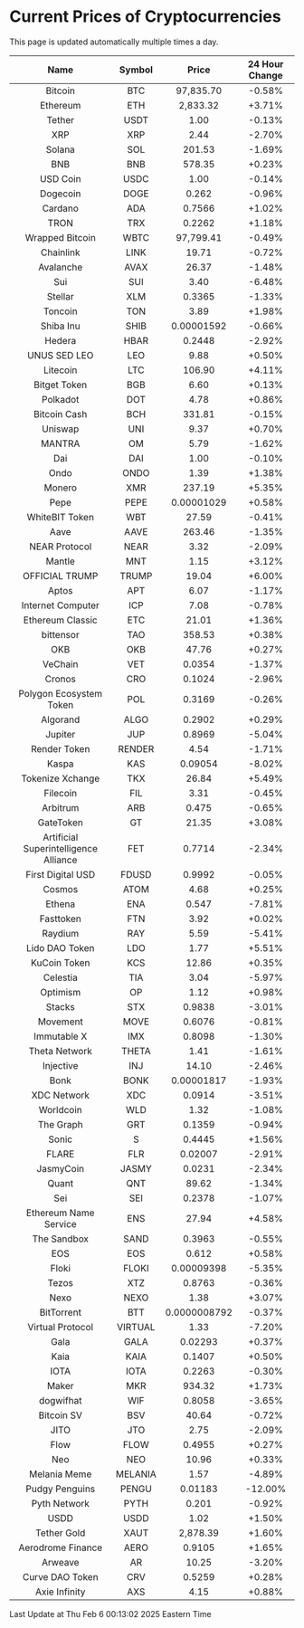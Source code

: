 # Current Prices of Cryptocurrencies
This page is updated automatically multiple times a day.

| Name | Symbol | Price | 24 Hour Change |
| :---: |:---:| :---: | :---: |
| Bitcoin | BTC | 97,835.70 | -0.58% |
| Ethereum | ETH | 2,833.32 | +3.71% |
| Tether | USDT | 1.00 | -0.13% |
| XRP | XRP | 2.44 | -2.70% |
| Solana | SOL | 201.53 | -1.69% |
| BNB | BNB | 578.35 | +0.23% |
| USD Coin | USDC | 1.00 | -0.14% |
| Dogecoin | DOGE | 0.262 | -0.96% |
| Cardano | ADA | 0.7566 | +1.02% |
| TRON | TRX | 0.2262 | +1.18% |
| Wrapped Bitcoin | WBTC | 97,799.41 | -0.49% |
| Chainlink | LINK | 19.71 | -0.72% |
| Avalanche | AVAX | 26.37 | -1.48% |
| Sui | SUI | 3.40 | -6.48% |
| Stellar | XLM | 0.3365 | -1.33% |
| Toncoin | TON | 3.89 | +1.98% |
| Shiba Inu | SHIB | 0.00001592 | -0.66% |
| Hedera | HBAR | 0.2448 | -2.92% |
| UNUS SED LEO | LEO | 9.88 | +0.50% |
| Litecoin | LTC | 106.90 | +4.11% |
| Bitget Token | BGB | 6.60 | +0.13% |
| Polkadot | DOT | 4.78 | +0.86% |
| Bitcoin Cash | BCH | 331.81 | -0.15% |
| Uniswap | UNI | 9.37 | +0.70% |
| MANTRA | OM | 5.79 | -1.62% |
| Dai | DAI | 1.00 | -0.10% |
| Ondo | ONDO | 1.39 | +1.38% |
| Monero | XMR | 237.19 | +5.35% |
| Pepe | PEPE | 0.00001029 | +0.58% |
| WhiteBIT Token | WBT | 27.59 | -0.41% |
| Aave | AAVE | 263.46 | -1.35% |
| NEAR Protocol | NEAR | 3.32 | -2.09% |
| Mantle | MNT | 1.15 | +3.12% |
| OFFICIAL TRUMP | TRUMP | 19.04 | +6.00% |
| Aptos | APT | 6.07 | -1.17% |
| Internet Computer | ICP | 7.08 | -0.78% |
| Ethereum Classic | ETC | 21.01 | +1.36% |
| bittensor | TAO | 358.53 | +0.38% |
| OKB | OKB | 47.76 | +0.27% |
| VeChain | VET | 0.0354 | -1.37% |
| Cronos | CRO | 0.1024 | -2.96% |
| Polygon Ecosystem Token | POL | 0.3169 | -0.26% |
| Algorand | ALGO | 0.2902 | +0.29% |
| Jupiter | JUP | 0.8969 | -5.04% |
| Render Token | RENDER | 4.54 | -1.71% |
| Kaspa | KAS | 0.09054 | -8.02% |
| Tokenize Xchange | TKX | 26.84 | +5.49% |
| Filecoin | FIL | 3.31 | -0.45% |
| Arbitrum | ARB | 0.475 | -0.65% |
| GateToken | GT | 21.35 | +3.08% |
| Artificial Superintelligence Alliance | FET | 0.7714 | -2.34% |
| First Digital USD | FDUSD | 0.9992 | -0.05% |
| Cosmos | ATOM | 4.68 | +0.25% |
| Ethena | ENA | 0.547 | -7.81% |
| Fasttoken | FTN | 3.92 | +0.02% |
| Raydium | RAY | 5.59 | -5.41% |
| Lido DAO Token | LDO | 1.77 | +5.51% |
| KuCoin Token | KCS | 12.86 | +0.35% |
| Celestia | TIA | 3.04 | -5.97% |
| Optimism | OP | 1.12 | +0.98% |
| Stacks | STX | 0.9838 | -3.01% |
| Movement | MOVE | 0.6076 | -0.81% |
| Immutable X | IMX | 0.8098 | -1.30% |
| Theta Network | THETA | 1.41 | -1.61% |
| Injective | INJ | 14.10 | -2.46% |
| Bonk | BONK | 0.00001817 | -1.93% |
| XDC Network | XDC | 0.0914 | -3.51% |
| Worldcoin | WLD | 1.32 | -1.08% |
| The Graph | GRT | 0.1359 | -0.94% |
| Sonic | S | 0.4445 | +1.56% |
| FLARE | FLR | 0.02007 | -2.91% |
| JasmyCoin | JASMY | 0.0231 | -2.34% |
| Quant | QNT | 89.62 | -1.34% |
| Sei | SEI | 0.2378 | -1.07% |
| Ethereum Name Service | ENS | 27.94 | +4.58% |
| The Sandbox | SAND | 0.3963 | -0.55% |
| EOS | EOS | 0.612 | +0.58% |
| Floki | FLOKI | 0.00009398 | -5.35% |
| Tezos | XTZ | 0.8763 | -0.36% |
| Nexo | NEXO | 1.38 | +3.07% |
| BitTorrent | BTT | 0.0000008792 | -0.37% |
| Virtual Protocol | VIRTUAL | 1.33 | -7.20% |
| Gala | GALA | 0.02293 | +0.37% |
| Kaia | KAIA | 0.1407 | +0.50% |
| IOTA | IOTA | 0.2263 | -0.30% |
| Maker | MKR | 934.32 | +1.73% |
| dogwifhat | WIF | 0.8058 | -3.65% |
| Bitcoin SV | BSV | 40.64 | -0.72% |
| JITO | JTO | 2.75 | -2.09% |
| Flow | FLOW | 0.4955 | +0.27% |
| Neo | NEO | 10.96 | +0.33% |
| Melania Meme | MELANIA | 1.57 | -4.89% |
| Pudgy Penguins | PENGU | 0.01183 | -12.00% |
| Pyth Network | PYTH | 0.201 | -0.92% |
| USDD | USDD | 1.02 | +1.50% |
| Tether Gold | XAUT | 2,878.39 | +1.60% |
| Aerodrome Finance | AERO | 0.9105 | +1.65% |
| Arweave | AR | 10.25 | -3.20% |
| Curve DAO Token | CRV | 0.5259 | +0.28% |
| Axie Infinity | AXS | 4.15 | +0.88% |

Last Update at Thu Feb  6 00:13:02 2025 Eastern Time